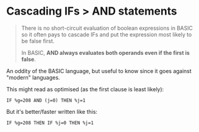 # Cascading IFs > AND statements

> There is no short-circuit evaluation of boolean expressions in BASIC so it often pays to cascade IFs and put the expression most likely to be false first.
>
> In BASIC, **AND always evaluates both operands even if the first is false**.

An oddity of the BASIC language, but useful to know since it goes against "modern" languages.

This might read as optimised (as the first clause is least likely):

```nextbasic
IF %g=208 AND (j=0) THEN %j=1
```

But it's better/faster written like this:

```nextbasic
IF %g=208 THEN IF %j=0 THEN %j=1
```
